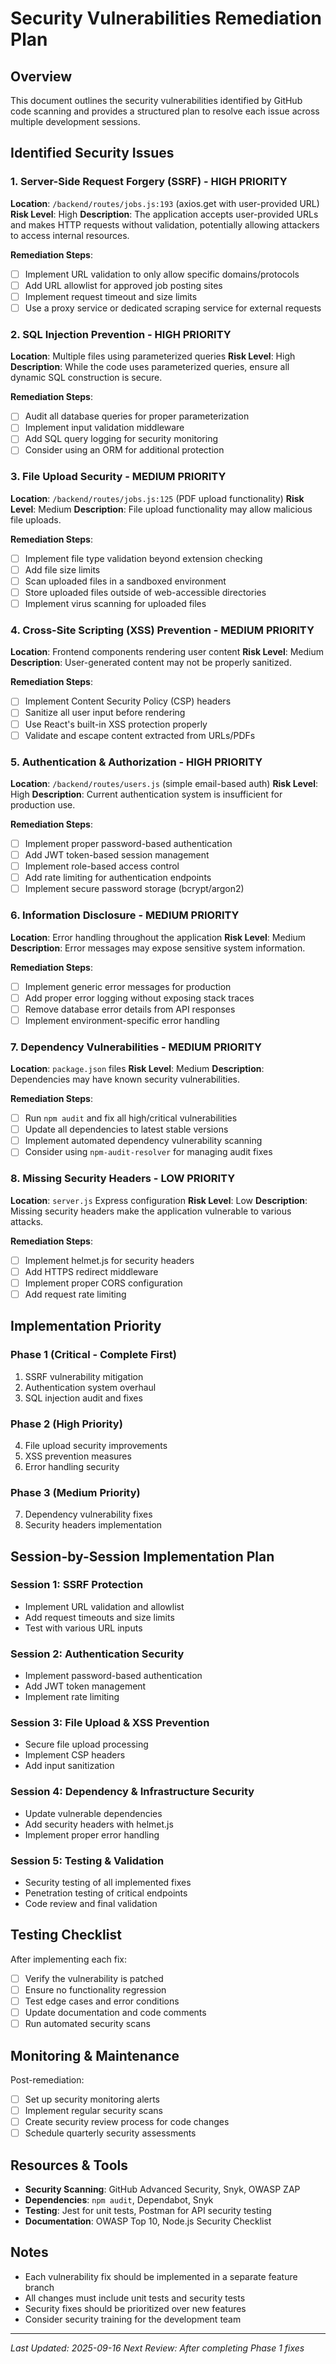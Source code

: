 # Security Vulnerabilities Remediation Plan

## Overview
This document outlines the security vulnerabilities identified by GitHub code scanning and provides a structured plan to resolve each issue across multiple development sessions.

## Identified Security Issues

### 1. **Server-Side Request Forgery (SSRF) - HIGH PRIORITY**
**Location**: `/backend/routes/jobs.js:193` (axios.get with user-provided URL)
**Risk Level**: High
**Description**: The application accepts user-provided URLs and makes HTTP requests without validation, potentially allowing attackers to access internal resources.

**Remediation Steps**:
- [ ] Implement URL validation to only allow specific domains/protocols
- [ ] Add URL allowlist for approved job posting sites
- [ ] Implement request timeout and size limits
- [ ] Use a proxy service or dedicated scraping service for external requests

### 2. **SQL Injection Prevention - HIGH PRIORITY**
**Location**: Multiple files using parameterized queries
**Risk Level**: High
**Description**: While the code uses parameterized queries, ensure all dynamic SQL construction is secure.

**Remediation Steps**:
- [ ] Audit all database queries for proper parameterization
- [ ] Implement input validation middleware
- [ ] Add SQL query logging for security monitoring
- [ ] Consider using an ORM for additional protection

### 3. **File Upload Security - MEDIUM PRIORITY**
**Location**: `/backend/routes/jobs.js:125` (PDF upload functionality)
**Risk Level**: Medium
**Description**: File upload functionality may allow malicious file uploads.

**Remediation Steps**:
- [ ] Implement file type validation beyond extension checking
- [ ] Add file size limits
- [ ] Scan uploaded files in a sandboxed environment
- [ ] Store uploaded files outside of web-accessible directories
- [ ] Implement virus scanning for uploaded files

### 4. **Cross-Site Scripting (XSS) Prevention - MEDIUM PRIORITY**
**Location**: Frontend components rendering user content
**Risk Level**: Medium
**Description**: User-generated content may not be properly sanitized.

**Remediation Steps**:
- [ ] Implement Content Security Policy (CSP) headers
- [ ] Sanitize all user input before rendering
- [ ] Use React's built-in XSS protection properly
- [ ] Validate and escape content extracted from URLs/PDFs

### 5. **Authentication & Authorization - HIGH PRIORITY**
**Location**: `/backend/routes/users.js` (simple email-based auth)
**Risk Level**: High
**Description**: Current authentication system is insufficient for production use.

**Remediation Steps**:
- [ ] Implement proper password-based authentication
- [ ] Add JWT token-based session management
- [ ] Implement role-based access control
- [ ] Add rate limiting for authentication endpoints
- [ ] Implement secure password storage (bcrypt/argon2)

### 6. **Information Disclosure - MEDIUM PRIORITY**
**Location**: Error handling throughout the application
**Risk Level**: Medium
**Description**: Error messages may expose sensitive system information.

**Remediation Steps**:
- [ ] Implement generic error messages for production
- [ ] Add proper error logging without exposing stack traces
- [ ] Remove database error details from API responses
- [ ] Implement environment-specific error handling

### 7. **Dependency Vulnerabilities - MEDIUM PRIORITY**
**Location**: `package.json` files
**Risk Level**: Medium
**Description**: Dependencies may have known security vulnerabilities.

**Remediation Steps**:
- [ ] Run `npm audit` and fix all high/critical vulnerabilities
- [ ] Update all dependencies to latest stable versions
- [ ] Implement automated dependency vulnerability scanning
- [ ] Consider using `npm-audit-resolver` for managing audit fixes

### 8. **Missing Security Headers - LOW PRIORITY**
**Location**: `server.js` Express configuration
**Risk Level**: Low
**Description**: Missing security headers make the application vulnerable to various attacks.

**Remediation Steps**:
- [ ] Implement helmet.js for security headers
- [ ] Add HTTPS redirect middleware
- [ ] Implement proper CORS configuration
- [ ] Add request rate limiting

## Implementation Priority

### Phase 1 (Critical - Complete First)
1. SSRF vulnerability mitigation
2. Authentication system overhaul
3. SQL injection audit and fixes

### Phase 2 (High Priority)
4. File upload security improvements
5. XSS prevention measures
6. Error handling security

### Phase 3 (Medium Priority)
7. Dependency vulnerability fixes
8. Security headers implementation

## Session-by-Session Implementation Plan

### Session 1: SSRF Protection
- Implement URL validation and allowlist
- Add request timeouts and size limits
- Test with various URL inputs

### Session 2: Authentication Security
- Implement password-based authentication
- Add JWT token management
- Implement rate limiting

### Session 3: File Upload & XSS Prevention
- Secure file upload processing
- Implement CSP headers
- Add input sanitization

### Session 4: Dependency & Infrastructure Security
- Update vulnerable dependencies
- Add security headers with helmet.js
- Implement proper error handling

### Session 5: Testing & Validation
- Security testing of all implemented fixes
- Penetration testing of critical endpoints
- Code review and final validation

## Testing Checklist

After implementing each fix:
- [ ] Verify the vulnerability is patched
- [ ] Ensure no functionality regression
- [ ] Test edge cases and error conditions
- [ ] Update documentation and code comments
- [ ] Run automated security scans

## Monitoring & Maintenance

Post-remediation:
- [ ] Set up security monitoring alerts
- [ ] Implement regular security scans
- [ ] Create security review process for code changes
- [ ] Schedule quarterly security assessments

## Resources & Tools

- **Security Scanning**: GitHub Advanced Security, Snyk, OWASP ZAP
- **Dependencies**: `npm audit`, Dependabot, Snyk
- **Testing**: Jest for unit tests, Postman for API security testing
- **Documentation**: OWASP Top 10, Node.js Security Checklist

## Notes

- Each vulnerability fix should be implemented in a separate feature branch
- All changes must include unit tests and security tests
- Security fixes should be prioritized over new features
- Consider security training for the development team

---
*Last Updated: 2025-09-16*
*Next Review: After completing Phase 1 fixes*